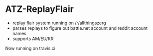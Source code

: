 ATZ-ReplayFlair
===============
* replay flair system running on /r/allthingszerg
* parses replays to figure out battle.net account and reddit account names
* supports AM/EU/KR

Now running on travis.ci
